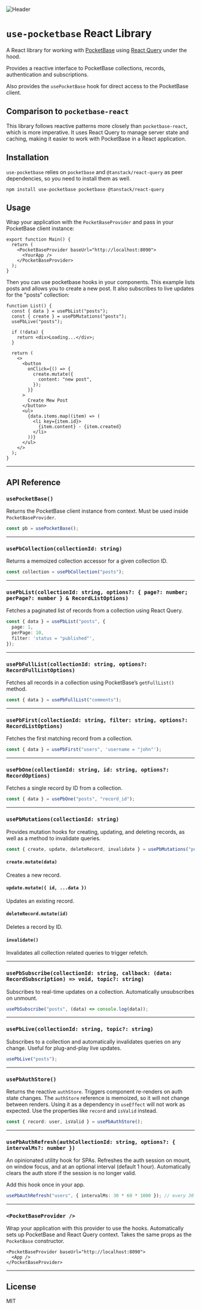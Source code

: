 ![Header](./header.png)

# `use-pocketbase` React Library

A React library for working with [PocketBase](https://pocketbase.io/) using [React Query](https://react-query.tanstack.com/) under the hood.

Provides a reactive interface to PocketBase collections, records, authentication and subscriptions.

Also provides the `usePocketBase` hook for direct access to the PocketBase client.

## Comparison to `pocketbase-react`

This library follows reactive patterns more closely than `pocketbase-react`, which is more imperative. It uses React Query to manage server state and caching, making it easier to work with PocketBase in a React application.

## Installation

`use-pocketbase` relies on `pocketbase` and `@tanstack/react-query` as peer dependencies, so you need to install them as well.

`npm install use-pocketbase pocketbase @tanstack/react-query`

## Usage

Wrap your application with the `PocketBaseProvider` and pass in your PocketBase client instance:

```tsx
export function Main() {
  return (
    <PocketBaseProvider baseUrl="http://localhost:8090">
      <YourApp />
    </PocketBaseProvider>
  );
}
```

Then you can use pocketbase hooks in your components. This example lists posts and allows you to create a new post. It also subscribes to live updates for the "posts" collection:

```tsx
function List() {
  const { data } = usePbList("posts");
  const { create } = usePbMutations("posts");
  usePbLive("posts");

  if (!data) {
    return <div>Loading...</div>;
  }

  return (
    <>
      <button
        onClick={() => {
          create.mutate({
            content: "new post",
          });
        }}
      >
        Create Mew Post
      </button>
      <ul>
        {data.items.map((item) => (
          <li key={item.id}>
            {item.content} - {item.created}
          </li>
        ))}
      </ul>
    </>
  );
}
```

---

## API Reference

### `usePocketBase()`

Returns the PocketBase client instance from context. Must be used inside `PocketBaseProvider`.

```ts
const pb = usePocketBase();
```

---

### `usePbCollection(collectionId: string)`

Returns a memoized collection accessor for a given collection ID.

```ts
const collection = usePbCollection("posts");
```

---

### `usePbList(collectionId: string, options?: { page?: number; perPage?: number } & RecordListOptions)`

Fetches a paginated list of records from a collection using React Query.

```ts
const { data } = usePbList("posts", {
  page: 1,
  perPage: 10,
  filter: 'status = "published"',
});
```

---

### `usePbFullList(collectionId: string, options?: RecordFullListOptions)`

Fetches all records in a collection using PocketBase’s `getFullList()` method.

```ts
const { data } = usePbFullList("comments");
```

---

### `usePbFirst(collectionId: string, filter: string, options?: RecordListOptions)`

Fetches the first matching record from a collection.

```ts
const { data } = usePbFirst("users", 'username = "john"');
```

---

### `usePbOne(collectionId: string, id: string, options?: RecordOptions)`

Fetches a single record by ID from a collection.

```ts
const { data } = usePbOne("posts", "record_id");
```

---

### `usePbMutations(collectionId: string)`

Provides mutation hooks for creating, updating, and deleting records, as well as a method to invalidate queries.

```ts
const { create, update, deleteRecord, invalidate } = usePbMutations("posts");
```

#### `create.mutate(data)`

Creates a new record.

#### `update.mutate({ id, ...data })`

Updates an existing record.

#### `deleteRecord.mutate(id)`

Deletes a record by ID.

#### `invalidate()`

Invalidates all collection related queries to trigger refetch.

---

### `usePbSubscribe(collectionId: string, callback: (data: RecordSubscription) => void, topic?: string)`

Subscribes to real-time updates on a collection. Automatically unsubscribes on unmount.

```ts
usePbSubscribe("posts", (data) => console.log(data));
```

---

### `usePbLive(collectionId: string, topic?: string)`

Subscribes to a collection and automatically invalidates queries on any change. Useful for plug-and-play live updates.

```ts
usePbLive("posts");
```

---

### `usePbAuthStore()`

Returns the reactive `authStore`. Triggers component re-renders on auth state changes.
The `authStore` reference is memoized, so it will not change between renders. Using it as a dependency in `useEffect` will not work as expected. Use the properties like `record` and `isValid` instead.

```ts
const { record: user, isValid } = usePbAuthStore();
```

---

### `usePbAuthRefresh(authCollectionId: string, options?: { intervalMs?: number })`

An opinionated utility hook for SPAs.
Refreshes the auth session on mount, on window focus, and at an optional interval (default 1 hour). Automatically clears the auth store if the session is no longer valid.

Add this hook once in your app.

```ts
usePbAuthRefresh("users", { intervalMs: 30 * 60 * 1000 }); // every 30 minutes
```

---

### `<PocketBaseProvider />`

Wrap your application with this provider to use the hooks. Automatically sets up PocketBase and React Query context. Takes the same props as the `PocketBase` constructor.

```tsx
<PocketBaseProvider baseUrl="http://localhost:8090">
  <App />
</PocketBaseProvider>
```

---

## License

MIT
